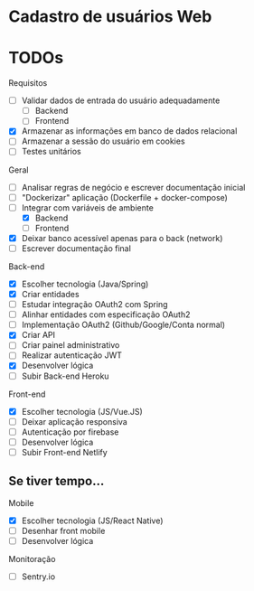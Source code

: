 # Cadastro de usuários Web

TODOs
===

Requisitos
- [ ] Validar dados de entrada do usuário adequadamente
  - [ ] Backend
  - [ ] Frontend
- [x] Armazenar as informações em banco de dados relacional
- [ ] Armazenar a sessão do usuário em cookies
- [ ] Testes unitários

Geral
- [ ] Analisar regras de negócio e escrever documentação inicial
- [ ] "Dockerizar" aplicação (Dockerfile + docker-compose)
- [ ] Integrar com variáveis de ambiente
  - [x] Backend
  - [ ] Frontend
- [x] Deixar banco acessível apenas para o back (network)
- [ ] Escrever documentação final

Back-end
- [x] Escolher tecnologia (Java/Spring)
- [x] Criar entidades
- [ ] Estudar integração OAuth2 com Spring
- [ ] Alinhar entidades com especificação OAuth2
- [ ] Implementação OAuth2 (Github/Google/Conta normal)
- [x] Criar API
- [ ] Criar painel administrativo
- [ ] Realizar autenticação JWT
- [x] Desenvolver lógica
- [ ] Subir Back-end Heroku

Front-end
- [x] Escolher tecnologia (JS/Vue.JS)
- [ ] Deixar aplicação responsiva
- [ ] Autenticação por firebase
- [ ] Desenvolver lógica
- [ ] Subir Front-end Netlify

## Se tiver tempo...

Mobile
- [x] Escolher tecnologia (JS/React Native)
- [ ] Desenhar front mobile
- [ ] Desenvolver lógica

Monitoração
- [ ] Sentry.io
